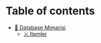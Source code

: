 # Table of contents

* [🚀 Database Mimarisi](README.md)
  * [⚔ Itemler](database-mimarisi/itemler.md)
